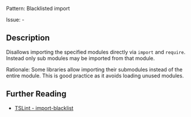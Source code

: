 Pattern: Blacklisted import

Issue: -

## Description

Disallows importing the specified modules directly via `import` and `require`. Instead only sub modules may be imported from that module.  
  
Rationale: Some libraries allow importing their submodules instead of the entire module. This is good practice as it avoids loading unused modules.

## Further Reading

* [TSLint - import-blacklist](https://palantir.github.io/tslint/rules/import-blacklist)